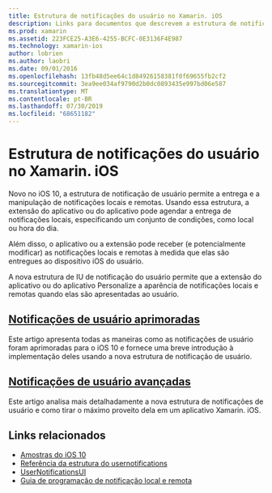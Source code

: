 ```yaml
---
title: Estrutura de notificações do usuário no Xamarin. iOS
description: Links para documentos que descrevem a estrutura de notificações de usuário e como usá-lo para enviar e receber notificações locais e remotas em um aplicativo Xamarin. iOS.
ms.prod: xamarin
ms.assetid: 223FCE25-A3E6-4255-BCFC-0E3136F4E987
ms.technology: xamarin-ios
author: lobrien
ms.author: laobri
ms.date: 09/01/2016
ms.openlocfilehash: 13fb48d5ee64c1d84926158381f0f69655fb2cf2
ms.sourcegitcommit: 3ea9ee034af9790d2b0dc0893435e997bd06e587
ms.translationtype: MT
ms.contentlocale: pt-BR
ms.lasthandoff: 07/30/2019
ms.locfileid: "68651182"
---
```

# <a name="user-notifications-framework-in-xamarinios"></a>Estrutura de notificações do usuário no Xamarin. iOS

Novo no iOS 10, a estrutura de notificação de usuário permite a entrega e a manipulação de notificações locais e remotas. Usando essa estrutura, a extensão do aplicativo ou do aplicativo pode agendar a entrega de notificações locais, especificando um conjunto de condições, como local ou hora do dia.

Além disso, o aplicativo ou a extensão pode receber (e potencialmente modificar) as notificações locais e remotas à medida que elas são entregues ao dispositivo iOS do usuário.

A nova estrutura de IU de notificação do usuário permite que a extensão do aplicativo ou do aplicativo Personalize a aparência de notificações locais e remotas quando elas são apresentadas ao usuário.

## <a name="enhanced-user-notificationsiosplatformuser-notificationsenhanced-user-notificationsmd"></a>[Notificações de usuário aprimoradas](~/ios/platform/user-notifications/enhanced-user-notifications.md)

Este artigo apresenta todas as maneiras como as notificações de usuário foram aprimoradas para o iOS 10 e fornece uma breve introdução à implementação deles usando a nova estrutura de notificação de usuário.

## <a name="advanced-user-notificationsiosplatformuser-notificationsadvanced-user-notificationsmd"></a>[Notificações de usuário avançadas](~/ios/platform/user-notifications/advanced-user-notifications.md)

Este artigo analisa mais detalhadamente a nova estrutura de notificações de usuário e como tirar o máximo proveito dela em um aplicativo Xamarin. iOS.

## <a name="related-links"></a>Links relacionados

- [Amostras do iOS 10](https://docs.microsoft.com/samples/browse/?products=xamarin&term=Xamarin.iOS+iOS10)
- [Referência da estrutura do usernotifications](https://developer.apple.com/reference/usernotifications)
- [UserNotificationsUI](https://developer.apple.com/reference/usernotificationsui)
- [Guia de programação de notificação local e remota](https://developer.apple.com/library/prerelease/content/documentation/NetworkingInternet/Conceptual/RemoteNotificationsPG/Chapters/Introduction.html)
